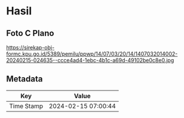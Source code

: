 # Hasil

## Foto C Plano

https://sirekap-obj-formc.kpu.go.id/5389/pemilu/ppwp/14/07/03/20/14/1407032014002-20240215-024635--ccce4ad4-1ebc-4b1c-a69d-49102be0c8e0.jpg


## Metadata

| Key        | Value               |
| ---------- | ------------------- |
| Time Stamp | 2024-02-15 07:00:44 |



